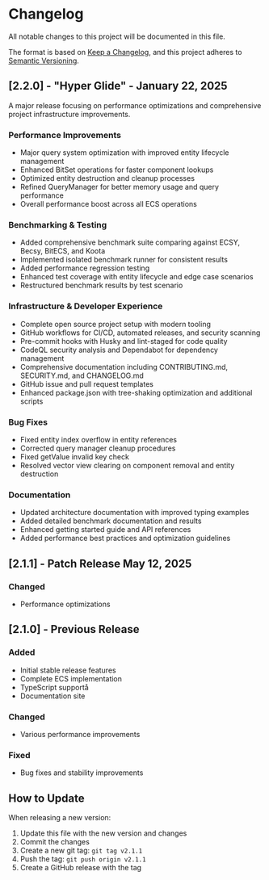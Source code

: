 # Changelog

All notable changes to this project will be documented in this file.

The format is based on [Keep a Changelog](https://keepachangelog.com/en/1.0.0/),
and this project adheres to [Semantic Versioning](https://semver.org/spec/v2.0.0.html).

## [2.2.0] - "Hyper Glide" - January 22, 2025

A major release focusing on performance optimizations and comprehensive project infrastructure improvements.

### Performance Improvements

- Major query system optimization with improved entity lifecycle management
- Enhanced BitSet operations for faster component lookups
- Optimized entity destruction and cleanup processes
- Refined QueryManager for better memory usage and query performance
- Overall performance boost across all ECS operations

### Benchmarking & Testing

- Added comprehensive benchmark suite comparing against ECSY, Becsy, BitECS, and Koota
- Implemented isolated benchmark runner for consistent results
- Added performance regression testing
- Enhanced test coverage with entity lifecycle and edge case scenarios
- Restructured benchmark results by test scenario

### Infrastructure & Developer Experience

- Complete open source project setup with modern tooling
- GitHub workflows for CI/CD, automated releases, and security scanning
- Pre-commit hooks with Husky and lint-staged for code quality
- CodeQL security analysis and Dependabot for dependency management
- Comprehensive documentation including CONTRIBUTING.md, SECURITY.md, and CHANGELOG.md
- GitHub issue and pull request templates
- Enhanced package.json with tree-shaking optimization and additional scripts

### Bug Fixes

- Fixed entity index overflow in entity references
- Corrected query manager cleanup procedures
- Fixed getValue invalid key check
- Resolved vector view clearing on component removal and entity destruction

### Documentation

- Updated architecture documentation with improved typing examples
- Added detailed benchmark documentation and results
- Enhanced getting started guide and API references
- Added performance best practices and optimization guidelines

## [2.1.1] - Patch Release May 12, 2025

### Changed

- Performance optimizations

## [2.1.0] - Previous Release

### Added

- Initial stable release features
- Complete ECS implementation
- TypeScript supportå
- Documentation site

### Changed

- Various performance improvements

### Fixed

- Bug fixes and stability improvements

## How to Update

When releasing a new version:

1. Update this file with the new version and changes
2. Commit the changes
3. Create a new git tag: `git tag v2.1.1`
4. Push the tag: `git push origin v2.1.1`
5. Create a GitHub release with the tag
